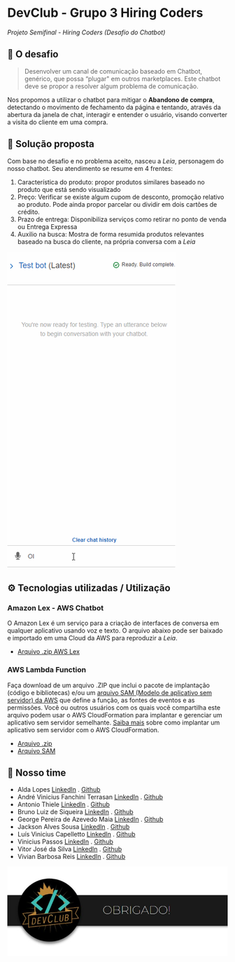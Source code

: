 # DevClub - Grupo 3 Hiring Coders
*Projeto Semifinal - Hiring Coders (Desafio do Chatbot)*

## 🎯 O desafio
> Desenvolver um canal de comunicação baseado em Chatbot, genérico, que possa “plugar" em outros marketplaces. Este chatbot deve se propor a resolver algum problema de comunicação.

Nos propomos a utilizar o chatbot para mitigar o  **Abandono de compra**, detectando o movimento de fechamento da página e tentando, através da abertura da janela de chat, interagir e entender o usuário, visando converter a visita do cliente em uma compra.

## 🚀 Solução proposta
Com base no desafio e no problema aceito, nasceu a *Leia*, personagem do nosso chatbot. Seu atendimento se resume em 4 frentes:
1. Característica do produto: propor produtos similares baseado no produto que está sendo visualizado
2. Preço: Verificar se existe algum cupom de desconto, promoção relativo ao produto. Pode ainda propor parcelar ou dividir em dois cartões de crédito.
3. Prazo de entrega: Disponibiliza serviços como retirar no ponto de venda ou Entrega Expressa
4. Auxilio na busca: Mostra de forma resumida produtos relevantes baseado na busca do cliente, na própria conversa com a *Leia*

<img src="./assets/leia_bot3.gif" alt="Chatbot AWS Lex" />

## ⚙ Tecnologias utilizadas / Utilização

### Amazon Lex - AWS Chatbot
O Amazon Lex é um serviço para a criação de interfaces de conversa em qualquer aplicativo usando voz e texto.
O arquivo abaixo pode ser baixado e importado em uma Cloud da AWS para reproduzir a *Leia*.
- [Arquivo .zip AWS Lex](assets/leiabot_dev_1_0dadbe2b-49ff-4883-86e7-a831f9f19e60_Bot_LEX_V2.zip)

### AWS Lambda Function
Faça download de um arquivo .ZIP que inclui o pacote de implantação (código e bibliotecas) e/ou um [arquivo SAM (Modelo de aplicativo sem servidor) da AWS](https://docs.aws.amazon.com/lambda/latest/dg/deploying-lambda-apps.html#serverless_app) que define a função, as fontes de eventos e as permissões.
Você ou outros usuários com os quais você compartilha este arquivo podem usar o AWS CloudFormation para implantar e gerenciar um aplicativo sem servidor semelhante. [Saiba mais](https://docs.aws.amazon.com/lambda/latest/dg/serverless-deploy-wt.html#serverless-deploy) sobre como implantar um aplicativo sem servidor com o AWS CloudFormation.

- [Arquivo .zip](assets/leiaHook-pacote-implantação.zip)
- [Arquivo SAM](assets/leiaHook-SAM.yaml)


## 💪 Nosso time

- Alda Lopes [LinkedIn](https://www.linkedin.com/in/alda-monte-pmp-31a626b1/) . [Github](https://github.com/aldaclopes)
- André Vinicius Fanchini Terrasan [LinkedIn](https://www.linkedin.com/in/andreterrasan) . [Github](https://github.com/andrevft)
- Antonio Thiele [LinkedIn](https://www.linkedin.com/in/antoniothiele/) . [Github](https://github.com/capelaum)
- Bruno Luiz de Siqueira [LinkedIn](https://www.linkedin.com/in/brunoluizdesiqueira) . [Github](https://github.com/brunoluizdesiqueira)
- George Pereira de Azevedo Maia [LinkedIn](https://www.linkedin.com/in/georgemaia/) . [Github](https://github.com/georgemaia)
- Jackson Alves Sousa [LinkedIn](https://www.linkedin.com/in/jackson-alves541/) . [Github](https://github.com/jackson541/)
- Luís Vinicius Capelletto [LinkedIn](https://www.linkedin.com/in/luis-capelletto/) . [Github](https://github.com/antoniocarlos)
- Vinicius Passos [LinkedIn](https://www.linkedin.com/in/vtpa/) . [Github](https://github.com/vtpa)
- Vitor José da Silva [LinkedIn](https://www.linkedin.com/in/vitor-jose/) . [Github](https://github.com/vitormj)
- Vivian Barbosa Reis [LinkedIn](https://www.linkedin.com/in/vivianbarbosareis/) . [Github](https://github.com/vivianreis)


<center><img src="./assets/obrigado.jpg" alt="Obrigado! DevClub" /></center>